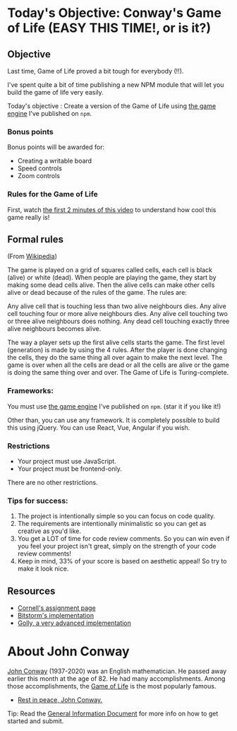 # Today's Objective: Conway's Game of Life (EASY THIS TIME!, or is it?)

## Objective

Last time, Game of Life proved a bit tough for everybody (!!).

I've spent quite a bit of time publishing a new NPM module that will let you build the game of life very easily.

Today's objective : Create a version of the Game of Life using [the game engine][conways-game-engine] I've published on `npm`.

### Bonus points

Bonus points will be awarded for:
* Creating a writable board
* Speed controls
* Zoom controls

### Rules for the Game of Life

First, watch [the first 2 minutes of this video](https://www.youtube.com/watch?v=FWSR_7kZuYg) to understand how cool this game really is!

## Formal rules

(From [Wikipedia](https://simple.wikipedia.org/wiki/Conway%27s_Game_of_Life))

The game is played on a grid of squares called cells, each cell is black (alive) or white (dead). When people are playing the game, they start by making some dead cells alive. Then the alive cells can make other cells alive or dead because of the rules of the game. The rules are:

Any alive cell that is touching less than two alive neighbours dies.
Any alive cell touching four or more alive neighbours dies.
Any alive cell touching two or three alive neighbours does nothing.
Any dead cell touching exactly three alive neighbours becomes alive.

The way a player sets up the first alive cells starts the game. The first level (generation) is made by using the 4 rules. After the player is done changing the cells, they do the same thing all over again to make the next level. The game is over when all the cells are dead or all the cells are alive or the game is doing the same thing over and over. The Game of Life is Turing-complete.

### Frameworks:

You must use [the game engine][conways-game-engine] I've published on `npm`. (star it if you like it!)

Other than, you can use any framework. It is completely possible to build this using jQuery. You can use React, Vue, Angular if you wish.

### Restrictions

* Your project must use JavaScript.
* Your project must be frontend-only.

There are no other restrictions.

### Tips for success:

1. The project is intentionally simple so you can focus on code quality.
1. The requirements are intentionally minimalistic so you can get as creative as you'd like.
1. You get a LOT of time for code review comments. So you can win even if you feel your project isn't great, simply on the strength of your code review comments!
1. Keep in mind, 33% of your score is based on aesthetic appeal! So try to make it look nice.

## Resources

* [Cornell's assignment page](http://pi.math.cornell.edu/~lipa/mec/lesson6.html)
* [Bitstorm's implementation](https://bitstorm.org/gameoflife/)
* [Golly, a very advanced implementation](http://golly.sourceforge.net/webapp/golly.html)

# About John Conway

[John Conway](https://en.wikipedia.org/wiki/John_Horton_Conway) (1937-2020) was an English mathematician. He passed away earlier this month at the age of 82. He had many accomplishments. Among those accomplishments, the [Game of Life](https://simple.wikipedia.org/wiki/Conway%27s_Game_of_Life) is the most popularly famous. 

* [Rest in peace, John Conway.](https://xkcd.com/2293/)


Tip: Read the [General Information Document](General%20Information.md) for more info on how to get started and submit.

[conways-game-engine]: https://www.npmjs.com/package/@monarchwadia/conways-game-engine
